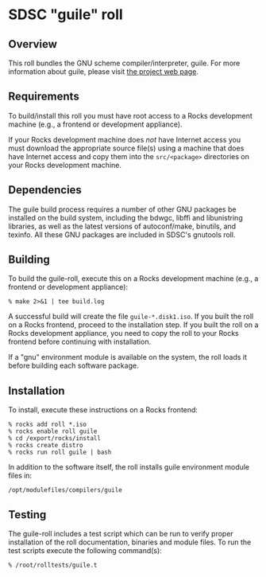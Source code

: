 # SDSC "guile" roll

## Overview

This roll bundles the GNU scheme compiler/interpreter, guile.  For more
information about guile, please visit
<a href="https://www.gnu.org/software/guild/guile.html">the project web page</a>.

## Requirements

To build/install this roll you must have root access to a Rocks development
machine (e.g., a frontend or development appliance).

If your Rocks development machine does *not* have Internet access you must
download the appropriate source file(s) using a machine that does
have Internet access and copy them into the `src/<package>` directories on your
Rocks development machine.


## Dependencies

The guile build process requires a number of other GNU packages be installed
on the build system, including the bdwgc, libffi and libunistring libraries,
as well as the latest versions of autoconf/make, binutils, and texinfo.  All
these GNU packages are included in SDSC's gnutools roll.

## Building

To build the guile-roll, execute this on a Rocks development
machine (e.g., a frontend or development appliance):

```shell
% make 2>&1 | tee build.log
```

A successful build will create the file `guile-*.disk1.iso`.  If you built the
roll on a Rocks frontend, proceed to the installation step. If you built the
roll on a Rocks development appliance, you need to copy the roll to your Rocks
frontend before continuing with installation.

If a "gnu" environment module is available on the system, the roll loads it
before building each software package.

## Installation

To install, execute these instructions on a Rocks frontend:

```shell
% rocks add roll *.iso
% rocks enable roll guile
% cd /export/rocks/install
% rocks create distro
% rocks run roll guile | bash
```

In addition to the software itself, the roll installs guile environment
module files in:

```shell
/opt/modulefiles/compilers/guile
```


## Testing

The guile-roll includes a test script which can be run to verify proper
installation of the roll documentation, binaries and module files. To
run the test scripts execute the following command(s):

```shell
% /root/rolltests/guile.t 
```
